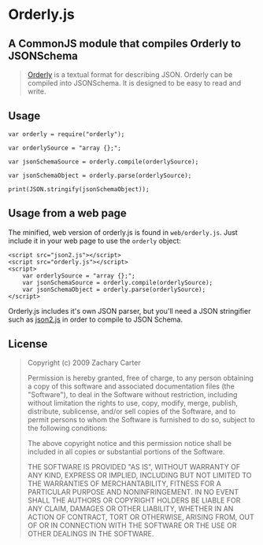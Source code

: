 Orderly.js
==========

A CommonJS module that compiles Orderly to JSONSchema
------------------------------------------------------
> [Orderly](http://orderly-json.org/) is a textual format for describing JSON. Orderly can be compiled into JSONSchema. It is designed to be easy to read and write.

Usage
-----
    var orderly = require("orderly");

    var orderlySource = "array {};";

    var jsonSchemaSource = orderly.compile(orderlySource);

    var jsonSchemaObject = orderly.parse(orderlySource);

    print(JSON.stringify(jsonSchemaObject));


Usage from a web page
-----
The minified, web version of orderly.js is found in `web/orderly.js`. Just include it in your web page to use the `orderly` object:

    <script src="json2.js"></script>
    <script src="orderly.js"></script>
    <script>
        var orderlySource = "array {};";
        var jsonSchemaSource = orderly.compile(orderlySource);
        var jsonSchemaObject = orderly.parse(orderlySource);
    </script>

Orderly.js includes it's own JSON parser, but you'll need a JSON stringifier such as [json2.js](http://json.org/json2.js) in order to compile to JSON Schema.


License
-------

> Copyright (c) 2009 Zachary Carter
> 
>  Permission is hereby granted, free of
> charge, to any person  obtaining a
> copy of this software and associated
> documentation  files (the "Software"),
> to deal in the Software without 
> restriction, including without
> limitation the rights to use,  copy,
> modify, merge, publish, distribute,
> sublicense, and/or sell  copies of the
> Software, and to permit persons to
> whom the  Software is furnished to do
> so, subject to the following 
> conditions:
> 
>  The above copyright notice and this
> permission notice shall be  included
> in all copies or substantial portions
> of the Software.
> 
>  THE SOFTWARE IS PROVIDED "AS IS",
> WITHOUT WARRANTY OF ANY KIND,  EXPRESS
> OR IMPLIED, INCLUDING BUT NOT LIMITED
> TO THE WARRANTIES  OF MERCHANTABILITY,
> FITNESS FOR A PARTICULAR PURPOSE AND 
> NONINFRINGEMENT. IN NO EVENT SHALL THE
> AUTHORS OR COPYRIGHT  HOLDERS BE
> LIABLE FOR ANY CLAIM, DAMAGES OR OTHER
> LIABILITY,  WHETHER IN AN ACTION OF
> CONTRACT, TORT OR OTHERWISE, ARISING 
> FROM, OUT OF OR IN CONNECTION WITH THE
> SOFTWARE OR THE USE OR  OTHER DEALINGS
> IN THE SOFTWARE.
